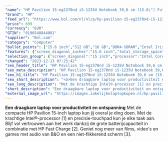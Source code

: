 ```yaml
---
"name": "HP Pavilion 15-eg2370nd i5-1235U Notebook 39,6 cm (15.6\") Full HD Intel® Core™ i5 16 GB DDR4-SDRAM 512 GB SSD Wi-Fi 6 (802.11ax) Windows 11 Home Zilver"
"brand": "HP"
"feed_url": "https://www.bol.com/nl/nl/p/hp-pavilion-15-eg2370nd-i5-1235u-notebook-39-6-cm-full-hd-intel-core-i5-16-gb-ddr4-sdram-512-gb-ssd-wi-fi-6-windows-11-home-zilver/9300000097043842"
"price": 699
"currency": "EUR"
"GTIN": "0196548844081"
"supplier": "Bol.com"
"category": "Computer"
"bullet_points": ["15.6 inch","512 GB","16 GB","DDR4-SDRAM","Intel Iris Xe Graphics","Windows"]
"features": {"screen_diagonal_inches":"15.6 inch","total_storage_space":"512 GB","memory_size":"16 GB","memory_type":"DDR4-SDRAM","graphics_card":"Intel Iris Xe Graphics","operating_system":"Windows"}
"selection_group": {"screen_diagonal":"15 inch","processor":"Intel Core i5","changed_price_past_3_days":false,"product_family":"Pavilion 15"}
"changed": "2023-12-13 07:25:42"
"seo_header_title": "HP Pavilion 15-eg2370nd i5-1235U Notebook 39,6 cm (15.6\") Full HD Intel® Core™ i5 16 GB DDR4-SDRAM 512 GB SSD Wi-Fi 6 (802.11ax) Windows 11 Home Zilver"
"seo_meta_description": "HP Pavilion 15-eg2370nd i5-1235U Notebook 39,6 cm (15.6\") Full HD Intel® Core™ i5 16 GB DDR4-SDRAM 512 GB SSD Wi-Fi 6 (802.11ax) Windows 11 Home Zilver"
"seo_h1_title": "HP Pavilion 15-eg2370nd i5-1235U Notebook 39,6 cm (15.6\") Full HD Intel® Core™ i5 16 GB DDR4-SDRAM 512 GB SSD Wi-Fi 6 (802.11ax) Windows 11 Home Zilver"
"seo_short_description": "<b>Een draagbare laptop voor productiviteit en ontspanning</b> Met de compacte HP Pavilion 15-inch laptop kun jij overal je ding doen."
"seo_long_description": "Met de krachtige Intel®-processor [1] en precisie-touchpad kun je elke taak aan. Blijf vol vertrouwen aan het werk dankzij de grote batterijcapaciteit in combinatie met HP Fast Charge [2]. Geniet nog meer van films, video's en games met audio van B&O en een niet-flikkerend scherm [3]."
"short_description": "Een draagbare laptop voor productiviteit en ontspanning Met de compacte HP Pavilion 15-inch laptop kun jij overal je ding doen. Met de krachtige Intel®-processor [1] en precisie-touchpad kun je elke taak aan. Blijf vol vertrouwen aan het werk dankzij de grote batterijcapaciteit in combinatie met HP Fast Charge [2]. Geniet nog meer van films, video's en games met audio van B&O en een niet-flikkerend scherm [3]."
"external_image_url": "https://images.zakelijkelaptopkopen.nl/hp-pavilion-15-eg2370nd-i5-1235u-notebook-39-6-cm-full-hd-intel-core-i5-16-gb-ddr4-sdram-512-gb-ssd-wi-fi-6-windows-11-home-zilver.webp"
---
```


<b>Een draagbare laptop voor productiviteit en ontspanning</b> Met de compacte HP Pavilion 15-inch laptop kun jij overal je ding doen. Met de krachtige Intel®-processor [1] en precisie-touchpad kun je elke taak aan. Blijf vol vertrouwen aan het werk dankzij de grote batterijcapaciteit in combinatie met HP Fast Charge [2]. Geniet nog meer van films, video's en games met audio van B&O en een niet-flikkerend scherm [3].